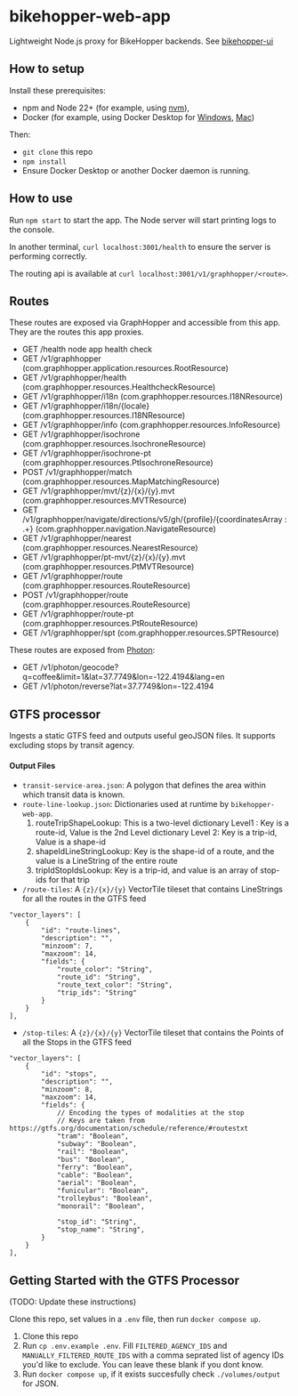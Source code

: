 # bikehopper-web-app

Lightweight Node.js proxy for BikeHopper backends. See
[bikehopper-ui](https://github.com/bikehopper/bikehopper-ui)

## How to setup

Install these prerequisites:
- npm and Node 22+ (for example, using [nvm](https://github.com/nvm-sh/nvm#installing-and-updating)),
- Docker (for example, using Docker Desktop for [Windows](https://docs.docker.com/desktop/windows/install/), [Mac](https://docs.docker.com/desktop/mac/install/))

Then:
- `git clone` this repo
- `npm install`
- Ensure Docker Desktop or another Docker daemon is running.

## How to use

Run `npm start` to start the app. The Node server will start printing logs to the console.

In another terminal, `curl localhost:3001/health` to ensure the server is performing correctly.

The routing api is available at `curl localhost:3001/v1/graphhopper/<route>`.

## Routes

These routes are exposed via GraphHopper and accessible from this app. They are the routes this app proxies.
- GET     /health node app health check
- GET     /v1/graphhopper (com.graphhopper.application.resources.RootResource)
- GET     /v1/graphhopper/health (com.graphhopper.resources.HealthcheckResource)
- GET     /v1/graphhopper/i18n (com.graphhopper.resources.I18NResource)
- GET     /v1/graphhopper/i18n/{locale} (com.graphhopper.resources.I18NResource)
- GET     /v1/graphhopper/info (com.graphhopper.resources.InfoResource)
- GET     /v1/graphhopper/isochrone (com.graphhopper.resources.IsochroneResource)
- GET     /v1/graphhopper/isochrone-pt (com.graphhopper.resources.PtIsochroneResource)
- POST    /v1/graphhopper/match (com.graphhopper.resources.MapMatchingResource)
- GET     /v1/graphhopper/mvt/{z}/{x}/{y}.mvt (com.graphhopper.resources.MVTResource)
- GET     /v1/graphhopper/navigate/directions/v5/gh/{profile}/{coordinatesArray : .+} (com.graphhopper.navigation.NavigateResource)
- GET     /v1/graphhopper/nearest (com.graphhopper.resources.NearestResource)
- GET     /v1/graphhopper/pt-mvt/{z}/{x}/{y}.mvt (com.graphhopper.resources.PtMVTResource)
- GET     /v1/graphhopper/route (com.graphhopper.resources.RouteResource)
- POST    /v1/graphhopper/route (com.graphhopper.resources.RouteResource)
- GET     /v1/graphhopper/route-pt (com.graphhopper.resources.PtRouteResource)
- GET     /v1/graphhopper/spt (com.graphhopper.resources.SPTResource)

These routes are exposed from [Photon](https://photon.komoot.io/):
- GET /v1/photon/geocode?q=coffee&limit=1&lat=37.7749&lon=-122.4194&lang=en
- GET /v1/photon/reverse?lat=37.7749&lon=-122.4194



## GTFS processor

Ingests a static GTFS feed and outputs useful geoJSON files. It supports excluding stops by transit agency.

#### Output Files
* `transit-service-area.json`: A polygon that defines the area within which transit data is known.
* `route-line-lookup.json`: Dictionaries used at runtime by `bikehopper-web-app`.
    1. routeTripShapeLookup:
        This is a two-level dictionary
        Level1 :
            Key is a route-id, Value is the 2nd Level dictionary
        Level 2:
            Key is a trip-id, Value is a shape-id
    2. shapeIdLineStringLookup:
        Key is the shape-id of a route, and the value is a LineString of the entire route
    3. tripIdStopIdsLookup:
        Key is a trip-id, and value is an array of stop-ids for that trip
* `/route-tiles`: A `{z}/{x}/{y}` VectorTile tileset that contains LineStrings for all the routes in the GTFS feed
```
"vector_layers": [
    {
        "id": "route-lines",
        "description": "",
        "minzoom": 7,
        "maxzoom": 14,
        "fields": {
            "route_color": "String",
            "route_id": "String",
            "route_text_color": "String",
            "trip_ids": "String"
        }
    }
],
```
* `/stop-tiles`: A `{z}/{x}/{y}` VectorTile tileset that contains the Points of all the Stops in the GTFS feed
```
"vector_layers": [
    {
        "id": "stops",
        "description": "",
        "minzoom": 8,
        "maxzoom": 14,
        "fields": {
            // Encoding the types of modalities at the stop
            // Keys are taken from https://gtfs.org/documentation/schedule/reference/#routestxt
            "tram": "Boolean",
            "subway": "Boolean",
            "rail": "Boolean",
            "bus": "Boolean",
            "ferry": "Boolean",
            "cable": "Boolean",
            "aerial": "Boolean",
            "funicular": "Boolean",
            "trolleybus": "Boolean",
            "monorail": "Boolean",

            "stop_id": "String",
            "stop_name": "String",
        }
    }
],
```

## Getting Started with the GTFS Processor

(TODO: Update these instructions)

Clone this repo, set values in a `.env` file, then run `docker compose up`.

1. Clone this repo
2. Run `cp .env.example .env`. Fill `FILTERED_AGENCY_IDS` and `MANUALLY_FILTERED_ROUTE_IDS` with a comma seprated list of agency IDs you'd like to exclude. You can leave these blank if you dont know.
3. Run `docker compose up`, if it exists succesfully check `./volumes/output` for JSON.
